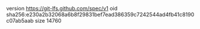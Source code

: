 version https://git-lfs.github.com/spec/v1
oid sha256:e230a2b32068a6b8f29831bef7ead386359c7242544ad4fb41c8190c07ab5aab
size 14760
